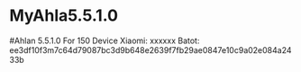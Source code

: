 # MyAhla5.5.1.0
#Ahlan 5.5.1.0 For 150 Device
Xiaomi:
xxxxxx
Batot:
ee3df10f3m7c64d79087bc3d9b648e2639f7fb29ae0847e10c9a02e084a2433b
